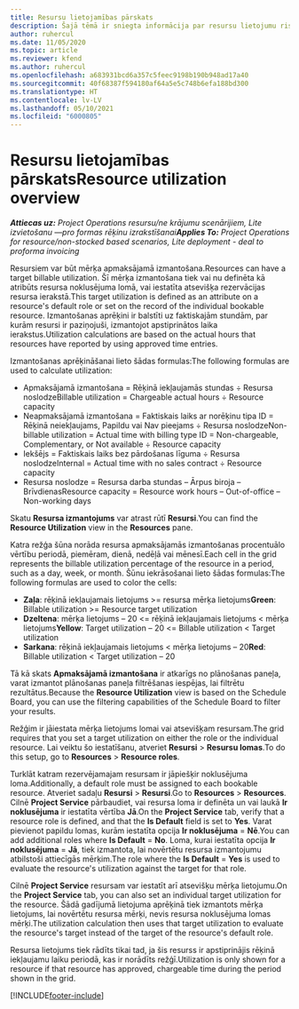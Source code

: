 ```yaml
---
title: Resursu lietojamības pārskats
description: Šajā tēmā ir sniegta informācija par resursu lietojumu risinājumā Project Operations.
author: ruhercul
ms.date: 11/05/2020
ms.topic: article
ms.reviewer: kfend
ms.author: ruhercul
ms.openlocfilehash: a683931bcd6a357c5feec9198b190b948ad17a40
ms.sourcegitcommit: 40f68387f594180af64a5e5c748b6efa188bd300
ms.translationtype: HT
ms.contentlocale: lv-LV
ms.lasthandoff: 05/10/2021
ms.locfileid: "6000805"
---
```

# <a name="resource-utilization-overview"></a><span data-ttu-id="ac023-103">Resursu lietojamības pārskats</span><span class="sxs-lookup"><span data-stu-id="ac023-103">Resource utilization overview</span></span>

<span data-ttu-id="ac023-104">_**Attiecas uz:** Project Operations resursu/ne krājumu scenārijiem, Lite izvietošanu —pro formas rēķinu izrakstīšanai_</span><span class="sxs-lookup"><span data-stu-id="ac023-104">_**Applies To:** Project Operations for resource/non-stocked based scenarios, Lite deployment - deal to proforma invoicing_</span></span>

<span data-ttu-id="ac023-105">Resursiem var būt mērķa apmaksājamā izmantošana.</span><span class="sxs-lookup"><span data-stu-id="ac023-105">Resources can have a target billable utilization.</span></span> <span data-ttu-id="ac023-106">Šī mērķa izmantošana tiek vai nu definēta kā atribūts resursa noklusējuma lomā, vai iestatīta atsevišķa rezervācijas resursa ierakstā.</span><span class="sxs-lookup"><span data-stu-id="ac023-106">This target utilization is defined as an attribute on a resource's default role or set on the record of the individual bookable resource.</span></span> <span data-ttu-id="ac023-107">Izmantošanas aprēķini ir balstīti uz faktiskajām stundām, par kurām resursi ir paziņojuši, izmantojot apstiprinātos laika ierakstus.</span><span class="sxs-lookup"><span data-stu-id="ac023-107">Utilization calculations are based on the actual hours that resources have reported by using approved time entries.</span></span>

<span data-ttu-id="ac023-108">Izmantošanas aprēķināšanai lieto šādas formulas:</span><span class="sxs-lookup"><span data-stu-id="ac023-108">The following formulas are used to calculate utilization:</span></span>

  - <span data-ttu-id="ac023-109">Apmaksājamā izmantošana = Rēķinā iekļaujamās stundas ÷ Resursa noslodze</span><span class="sxs-lookup"><span data-stu-id="ac023-109">Billable utilization = Chargeable actual hours ÷ Resource capacity</span></span>
  - <span data-ttu-id="ac023-110">Neapmaksājamā izmantošana = Faktiskais laiks ar norēķinu tipa ID = Rēķinā neiekļaujams, Papildu vai Nav pieejams ÷ Resursa noslodze</span><span class="sxs-lookup"><span data-stu-id="ac023-110">Non-billable utilization = Actual time with billing type ID = Non-chargeable, Complementary, or Not available ÷ Resource capacity</span></span>
  - <span data-ttu-id="ac023-111">Iekšējs = Faktiskais laiks bez pārdošanas līguma ÷ Resursa noslodze</span><span class="sxs-lookup"><span data-stu-id="ac023-111">Internal = Actual time with no sales contract ÷ Resource capacity</span></span>
  - <span data-ttu-id="ac023-112">Resursa noslodze = Resursa darba stundas – Ārpus biroja – Brīvdienas</span><span class="sxs-lookup"><span data-stu-id="ac023-112">Resource capacity = Resource work hours – Out-of-office – Non-working days</span></span>

<span data-ttu-id="ac023-113">Skatu **Resursa izmantojums** var atrast rūtī **Resursi**.</span><span class="sxs-lookup"><span data-stu-id="ac023-113">You can find the **Resource Utilization** view in the **Resources** pane.</span></span>

<span data-ttu-id="ac023-114">Katra režģa šūna norāda resursa apmaksājamās izmantošanas procentuālo vērtību periodā, piemēram, dienā, nedēļā vai mēnesī.</span><span class="sxs-lookup"><span data-stu-id="ac023-114">Each cell in the grid represents the billable utilization percentage of the resource in a period, such as a day, week, or month.</span></span> <span data-ttu-id="ac023-115">Šūnu iekrāsošanai lieto šādas formulas:</span><span class="sxs-lookup"><span data-stu-id="ac023-115">The following formulas are used to color the cells:</span></span>

  - <span data-ttu-id="ac023-116">**Zaļa**: rēķinā iekļaujamais lietojums >= resursa mērķa lietojums</span><span class="sxs-lookup"><span data-stu-id="ac023-116">**Green**: Billable utilization >= Resource target utilization</span></span>
  - <span data-ttu-id="ac023-117">**Dzeltena**: mērķa lietojums – 20 <= rēķinā iekļaujamais lietojums < mērķa lietojums</span><span class="sxs-lookup"><span data-stu-id="ac023-117">**Yellow**: Target utilization – 20 <= Billable utilization < Target utilization</span></span>
  - <span data-ttu-id="ac023-118">**Sarkana**: rēķinā iekļaujamais lietojums < mērķa lietojums – 20</span><span class="sxs-lookup"><span data-stu-id="ac023-118">**Red**: Billable utilization < Target utilization – 20</span></span>

<span data-ttu-id="ac023-119">Tā kā skats **Apmaksājamā izmantošana** ir atkarīgs no plānošanas paneļa, varat izmantot plānošanas paneļa filtrēšanas iespējas, lai filtrētu rezultātus.</span><span class="sxs-lookup"><span data-stu-id="ac023-119">Because the **Resource Utilization** view is based on the Schedule Board, you can use the filtering capabilities of the Schedule Board to filter your results.</span></span>

<span data-ttu-id="ac023-120">Režģim ir jāiestata mērķa lietojums lomai vai atsevišķam resursam.</span><span class="sxs-lookup"><span data-stu-id="ac023-120">The grid requires that you set a target utilization on either the role or the individual resource.</span></span> <span data-ttu-id="ac023-121">Lai veiktu šo iestatīšanu, atveriet **Resursi** > **Resursu lomas**.</span><span class="sxs-lookup"><span data-stu-id="ac023-121">To do this setup, go to **Resources** > **Resource roles**.</span></span>

<span data-ttu-id="ac023-122">Turklāt katram rezervējamajam resursam ir jāpiešķir noklusējuma loma.</span><span class="sxs-lookup"><span data-stu-id="ac023-122">Additionally, a default role must be assigned to each bookable resource.</span></span> <span data-ttu-id="ac023-123">Atveriet sadaļu **Resursi** > **Resursi**.</span><span class="sxs-lookup"><span data-stu-id="ac023-123">Go to **Resources** > **Resources**.</span></span> <span data-ttu-id="ac023-124">Cilnē **Project Service** pārbaudiet, vai resursa loma ir definēta un vai laukā **Ir noklusējuma** ir iestatīta vērtība **Jā**.</span><span class="sxs-lookup"><span data-stu-id="ac023-124">On the **Project Service** tab, verify that a resource role is defined, and that the **Is Default** field is set to **Yes**.</span></span> <span data-ttu-id="ac023-125">Varat pievienot papildu lomas, kurām iestatīta opcija **Ir noklusējuma** = **Nē**.</span><span class="sxs-lookup"><span data-stu-id="ac023-125">You can add additional roles where **Is Default** = **No**.</span></span> <span data-ttu-id="ac023-126">Loma, kurai iestatīta opcija **Ir noklusējuma** = **Jā**, tiek izmantota, lai novērtētu resursa izmantojumu atbilstoši attiecīgās mērķim.</span><span class="sxs-lookup"><span data-stu-id="ac023-126">The role where the **Is Default** = **Yes** is used to evaluate the resource's utilization against the target for that role.</span></span>

<span data-ttu-id="ac023-127">Cilnē **Project Service** resursam var iestatīt arī atsevišķu mērķa lietojumu.</span><span class="sxs-lookup"><span data-stu-id="ac023-127">On the **Project Service** tab, you can also set an individual target utilization for the resource.</span></span> <span data-ttu-id="ac023-128">Šādā gadījumā lietojuma aprēķinā tiek izmantots mērķa lietojums, lai novērtētu resursa mērķi, nevis resursa noklusējuma lomas mērķi.</span><span class="sxs-lookup"><span data-stu-id="ac023-128">The utilization calculation then uses that target utilization to evaluate the resource's target instead of the target of the resource's default role.</span></span>

<span data-ttu-id="ac023-129">Resursa lietojums tiek rādīts tikai tad, ja šis resurss ir apstiprinājis rēķinā iekļaujamu laiku periodā, kas ir norādīts režģī.</span><span class="sxs-lookup"><span data-stu-id="ac023-129">Utilization is only shown for a resource if that resource has approved, chargeable time during the period shown in the grid.</span></span>


[!INCLUDE[footer-include](../includes/footer-banner.md)]